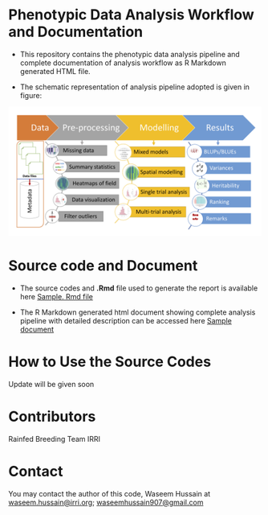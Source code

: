 # Phenotypic Data Analysis Workflow and Documentation

- This repository contains the phenotypic data analysis pipeline and complete documentation of analysis workflow as R Markdown generated HTML file.

- The schematic representation of analysis pipeline adopted is given in figure: 

![](www/workflow.png)

#  Source code and Document
- The source codes and **.Rmd** file used to generate the report is available here [Sample. Rmd file](https://github.com/whussain2/Analysis-pipeline/blob/gh-pages/Codes/sample.report.Rmd)

- The R Markdown generated html document showing complete analysis pipeline with detailed description can be accessed here [Sample document](https://htmlpreview.github.io/?https://github.com/whussain2/Analysis-pipeline/blob/gh-pages/Codes/sample.report.html)


# How to Use the Source Codes

Update will be given soon




# Contributors
Rainfed Breeding Team IRRI

# Contact
You may contact the author of this code, Waseem Hussain at <waseem.hussain@irri.org>; <waseemhussain907@gmail.com>

